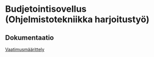 # Budjetointisovellus (Ohjelmistotekniikka harjoitustyö)



## Dokumentaatio

[Vaatimusmäärittely](https://github.com/mmoila/ot-harjoitustyo/tree/master/dokumentaatio/vaatimusmaarittely.md)


